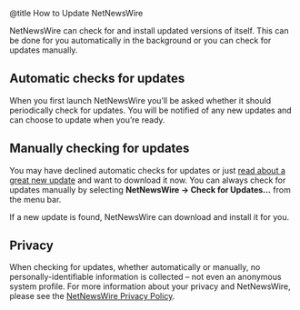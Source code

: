 @title How to Update NetNewsWire


NetNewsWire can check for and install updated versions of itself. This can be done for you automatically in the background or you can check for updates manually.


Automatic checks for updates
----------------------------

When you first launch NetNewsWire you’ll be asked whether it should periodically check for updates. You will be notified of any new updates and can choose to update when you’re ready.


Manually checking for updates
-----------------------------

You may have declined automatic checks for updates or just [read about a great new update](netnewswire-news) and want to download it now. You can always check for updates manually by selecting **NetNewsWire → Check for Updates…** from the menu bar.

If a new update is found, NetNewsWire can download and install it for you.


Privacy
-------

When checking for updates, whether automatically or manually, no personally-identifiable information is collected – not even an anonymous system profile. For more information about your privacy and NetNewsWire, please see the [NetNewsWire Privacy Policy](https://ranchero.com/netnewswire/privacypolicy).